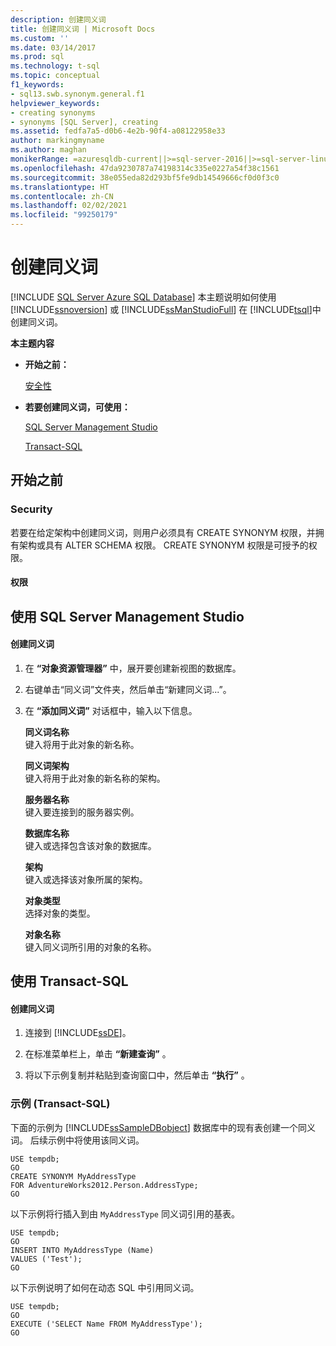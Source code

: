 ```yaml
---
description: 创建同义词
title: 创建同义词 | Microsoft Docs
ms.custom: ''
ms.date: 03/14/2017
ms.prod: sql
ms.technology: t-sql
ms.topic: conceptual
f1_keywords:
- sql13.swb.synonym.general.f1
helpviewer_keywords:
- creating synonyms
- synonyms [SQL Server], creating
ms.assetid: fedfa7a5-d0b6-4e2b-90f4-a08122958e33
author: markingmyname
ms.author: maghan
monikerRange: =azuresqldb-current||>=sql-server-2016||>=sql-server-linux-2017||=azuresqldb-mi-current
ms.openlocfilehash: 47da9230787a74198314c335e0227a54f38c1561
ms.sourcegitcommit: 38e055eda82d293bf5fe9db14549666cf0d0f3c0
ms.translationtype: HT
ms.contentlocale: zh-CN
ms.lasthandoff: 02/02/2021
ms.locfileid: "99250179"
---
```

# <a name="create-synonyms"></a>创建同义词
[!INCLUDE [SQL Server Azure SQL Database](../../includes/applies-to-version/sql-asdb.md)]
  本主题说明如何使用 [!INCLUDE[ssnoversion](../../includes/ssnoversion-md.md)] 或 [!INCLUDE[ssManStudioFull](../../includes/ssmanstudiofull-md.md)] 在 [!INCLUDE[tsql](../../includes/tsql-md.md)]中创建同义词。  
  
 **本主题内容**  
  
-   **开始之前：**  
  
     [安全性](#Security)  
  
-   **若要创建同义词，可使用：**  
  
     [SQL Server Management Studio](#SSMSProcedure)  
  
     [Transact-SQL](#TsqlProcedure)  
  
##  <a name="before-you-begin"></a><a name="BeforeYouBegin"></a> 开始之前  
  
###  <a name="security"></a><a name="Security"></a> Security  
 若要在给定架构中创建同义词，则用户必须具有 CREATE SYNONYM 权限，并拥有架构或具有 ALTER SCHEMA 权限。 CREATE SYNONYM 权限是可授予的权限。  
  
####  <a name="permissions"></a><a name="Permissions"></a> 权限  
  
##  <a name="using-sql-server-management-studio"></a><a name="SSMSProcedure"></a> 使用 SQL Server Management Studio  
  
#### <a name="to-create-a-synonym"></a>创建同义词  
  
1.  在 **“对象资源管理器”** 中，展开要创建新视图的数据库。  
  
2.  右键单击“同义词”文件夹，然后单击“新建同义词...”。  
  
3.  在 **“添加同义词”** 对话框中，输入以下信息。  

     **同义词名称**  
     键入将用于此对象的新名称。  
  
     **同义词架构**  
     键入将用于此对象的新名称的架构。  
  
     **服务器名称**  
     键入要连接到的服务器实例。  
  
     **数据库名称**  
     键入或选择包含该对象的数据库。  
  
     **架构**  
     键入或选择该对象所属的架构。  
  
     **对象类型**  
     选择对象的类型。  
  
     **对象名称**  
     键入同义词所引用的对象的名称。  
  
##  <a name="using-transact-sql"></a><a name="TsqlProcedure"></a> 使用 Transact-SQL  
  
#### <a name="to-create-a-synonym"></a>创建同义词  
  
1.  连接到 [!INCLUDE[ssDE](../../includes/ssde-md.md)]。  
  
2.  在标准菜单栏上，单击 **“新建查询”** 。  
  
3.  将以下示例复制并粘贴到查询窗口中，然后单击 **“执行”** 。  
  
###  <a name="example-transact-sql"></a><a name="TsqlExample"></a> 示例 (Transact-SQL)  
 下面的示例为 [!INCLUDE[ssSampleDBobject](../../includes/sssampledbobject-md.md)] 数据库中的现有表创建一个同义词。 后续示例中将使用该同义词。  
  
```  
USE tempdb;  
GO  
CREATE SYNONYM MyAddressType  
FOR AdventureWorks2012.Person.AddressType;  
GO  
```  
  
 以下示例将行插入到由 `MyAddressType` 同义词引用的基表。  
  
```  
USE tempdb;  
GO  
INSERT INTO MyAddressType (Name)  
VALUES ('Test');  
GO  
```  
  
 以下示例说明了如何在动态 SQL 中引用同义词。  
  
```  
USE tempdb;  
GO  
EXECUTE ('SELECT Name FROM MyAddressType');  
GO  
```  
  
  
